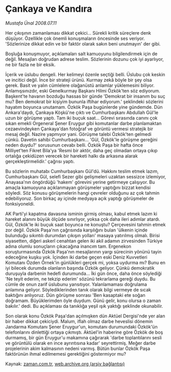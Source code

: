 # Çankaya ve Kandıra

*Mustafa Ünal 2008.07.11*

<tr><td class="metin" colspan="2" style="padding-top: 20px; padding-left: 5px; padding-right: 10px;">Her çıkışının zamanlaması dikkat çekici... Sürekli kritik süreçlere denk düşüyor. Özellikle çok önemli konuşmaların öncesinde ses veriyor. 'Sözlerinize dikkat edin ve bir faktör olarak sakın beni unutmayın' der gibi.</td></tr><tr><td class="metin" colspan="2" style="padding-top: 20px; padding-left: 5px; padding-right: 10px;"><p>Boşluğa konuşmuyor, açıklamaları salt kamuoyunu bilgilendirmek için de değil. Mesajları doğrudan adrese teslim. Sözlerinin dozunu çok iyi ayarlıyor, ne bir fazla ne bir eksik. 
<p>İçerik ve üslubu dengeli. Her kelimeyi özenle seçtiği belli. Üslubu çok keskin ve incitici değil. İnce bir strateji ürünü. Kurmay zekâ böyle bir şey olsa gerek. Basit ve yalın cümlelere olağanüstü anlamlar yüklemesini biliyor. Anlamışsınızdır, eski Genelkurmay Başkanı Hilmi Özkök'ten söz ediyorum. Başkent'te havanın bozduğu hassas bir günde 'Demokrat bir insanım bu suç mu? Ben demokrat bir kişiyim bununla iftihar ediyorum.' şeklindeki sözlerini hayatım boyunca unutamam. Özkök Paşa bugünlerde yine gündemde. Dün Ankara'daydı, Çankaya Köşkü'ne çıktı ve Cumhurbaşkanı Abdullah Gül'le uzun bir görüşme yaptı. Tam iki buçuk saat... Görevi sırasında canını çok sıkan emekli Orgeneral Şener Eruygur gibi komutanlar darbe planlamaktan cezaevindeyken Çankaya'dan fotoğraf ve görüntü vermesi stratejik bir mesaj değil. Nazire yapmıyor yani. Görüşme talebi Özkök'ten gelmedi çünkü. Davetin sahibi Cumhurbaşkanı... 'Gül, Özkök'le görüşme gereğini neden duydu?' sorusunun cevabı belli. Özkök Paşa bir hafta önce Milliyet'ten Fikret Bila'ya 'Resmi bir aktör, daha geç olmadan ortaya çıkıp ortalığa çekidüzen verecek bir hareketi halkı da arkasına alarak gerçekleştirmelidir.' çağrısı yaptı. 
<p>Bu sözlerin muhatabı Cumhurbaşkanı Gül'dü. Hakkını teslim etmek lazım, Cumhurbaşkanı Gül, selefi Sezer gibi gelişmeleri uzaktan sessizce izlemiyor, Anayasa'nın öngördüğü 'hakem' görevini yerine getirmeye çalışıyor. Bu amaçla kamuoyuna açıklanmayan görüşmeler yaptığını bizzat kendisi söyledi. Söz konusu görüşmelerin hangi çevreler olduğunu az çok tahmin edebiliyoruz. Son birkaç ay içinde medyaya açık yaptığı görüşmeler de fonksiyoneldi. 
<p>AK Parti'yi kapatma davasına isminin girmiş olması, kabul etmek lazım ki hareket alanını büyük ölçüde sınırlıyor, yoksa çok daha ileri adımlar atardı. Gül, Özkök'le iki buçuk saat boyunca ne konuştu? Çerçevesini tahmin etmek zor değil. Özkök Paşa'nın çağrısında karşılığını bulan 'ülkenin içinde bulunduğu sıkıntılı durumdan çıkışın yolları' masaya yatırılmış olmalı. Birisi siyasetten, diğeri askerî cenahtan gelen iki akil adamın zirvesinden Türkiye adına olumlu sonuçların çıkacağına inancım tam. Ergenekon soruşturmasında Özkök Paşa'nın mesajlarının yargı sürecinin yönünü tayin edeceğine kuşku yok. İçinden iki darbe geçen eski Deniz Kuvvetleri Komutanı Özden Örnek'in günlükleri gerçek mi, yoksa uydurma mı? Bunu en iyi bilecek durumda olanların başında Özkök geliyor. Çünkü demokratik duruşuyla darbenin hedefi durumunda... İki gün önce, daha önce söylediği 'Ne teyit ederim, ne tekzip ederim' sözünü tekrarlama gereği duydu. Bu cümle de onun zarif üslubunu yansıtıyor. Yalanlamaması doğrulama anlamına geliyor. Söylediklerinden tanık olarak bilgi vermeye de sıcak baktığını anlıyoruz. Dün görüşme sonrası 'Ben kasaptaki ete soğan doğramam. Büyüklerimden öyle duydum. Günü gelir, konu olursa o zaman bakılır.' dedi. Bu açıklaması da tanıklığa yeşil ışık yaktığı şeklinde okunabilir. 
<p>Son olarak konu Özkök Paşa'dan açılmışken dün Aktüel Dergisi'nde yer alan bir haber dikkat çekiciydi. Malum, iflah olmaz darbe heveslisi dönemin Jandarma Komutanı Şener Eruygur'un, komutanı durumundaki Özkök'ün telefonlarını dinlettiği ortaya çıkmıştı. Aktüel'in haberine göre Özkök de boş durmamış, bir gün Eruygur'u makamına çağırarak 'darbe toplantılarını sesli ve görüntülü olarak en ince ayrıntısına kadar' seyrettirmiş. Meğer darbe projelerinin akim kalmasının nedeni varmış. Bütün bunlar Özkök Paşa faktörünün ihmal edilmemesi gerektiğini göstermiyor mu? <br/></p></p></p></p></p></td></tr>

Kaynak: [zaman.com.tr](http://zaman.com.tr/yazar.do?yazino=712744), [web.archive.org (arşiv bağlantısı)](http://web.archive.org/web/20080801132440/http://www.zaman.com.tr:80/yazar.do?yazino=712744)
